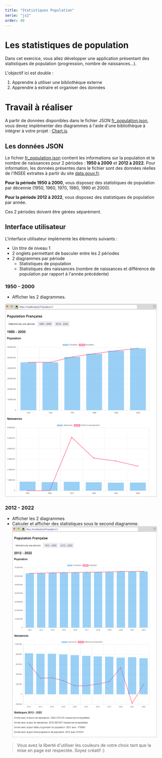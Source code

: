 ```yaml
---
title: "Statistiques Population"
serie: "js2"
order: 40
---
```


# Les statistiques de population 

Dans cet exercice, vous allez développer une application présentant des statistiques de population (progression, nombre de naissances...).

L'objectif ici est double : 
1. Apprendre à utiliser une bibliothèque externe
2. Apprendre à extraire et organiser des données

# Travail à réaliser 

A partir de données disponibles dans le fichier JSON [fr_population.json](./fr_population.json), vous devez implémenter des diagrammes à l'aide d'une bibliothèque à intégrer à votre projet : [Chart.js](https://www.chartjs.org/docs/latest/getting-started/).

## Les données JSON

Le fichier [fr_population.json](./fr_population.json) contient les informations sur la population et le nombre de naissances pour 2 périodes : **1950 à 2000** et **2012 à 2022**. Pour information, les données présentes dans le fichier sont des données réelles de l'INSEE extraites à partir du site [data.gouv.fr](https://www.data.gouv.fr/fr/).

**Pour la période 1950 à 2000**, vous disposez des statistiques de population par décennie (1950, 1960, 1970, 1980, 1990 et 2000).

**Pour la période 2012 à 2022**, vous disposez des statistiques de population par année.

Ces 2 périodes doivent être gérées séparément.

## Interface utilisateur

L'interface utilisateur implémente les éléments suivants : 

- Un titre de niveau 1
- 2 onglets permettant de basculer entre les 2 périodes
- 2 diagrammes par période 
    - Statistiques de population
    - Statistiques des naissances (nombre de naissances et différence de population par rapport à l'année précédente)

### 1950 - 2000

- Afficher les 2 diagrammes. 

![Capture 1](./exo-population-1.png)

### 2012 - 2022 
- Afficher les 2 diagrammes
- Calculer et afficher des statistiques sous le second diagramme.
![Capture 2](./exo-population-2.png)

> Vous avez la liberté d'utiliser les couleurs de votre choix tant que la mise en page est respectée. Soyez créatif :)
